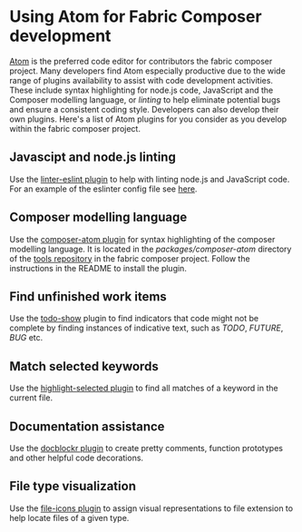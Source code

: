 # Using Atom for Fabric Composer development

[Atom](https://atom.io/) is the preferred code editor for contributors the fabric composer project.  Many developers find Atom especially productive due to the wide range of plugins availability to assist with code development activities. These include syntax highlighting for node.js code, JavaScript and the Composer modelling language, or *linting* to help eliminate potential bugs and ensure a consistent coding style. Developers can also develop their own plugins. Here's a list of Atom plugins  for you consider as you develop within the fabric composer project.

## Javascipt and node.js linting

Use the [linter-eslint plugin](https://atom.io/packages/linter-eslint) to help with linting node.js and JavaScript code. For an example of the eslinter config file see [here](../packages/composer-admin/.eslintrc.yml).

## Composer modelling language

Use the [composer-atom plugin](https://github.com/fabric-composer/tools) for syntax highlighting of the composer modelling language. It is located in the *packages/composer-atom* directory of the [tools repository](https://github.com/fabric-composer/tools) in the fabric composer project. Follow the instructions in the README to install the plugin.

## Find unfinished work items

Use the [todo-show](https://atom.io/packages/todo-show) plugin to find indicators that code might not be complete by finding instances of indicative text, such as *TODO*, *FUTURE*, *BUG* etc.

## Match selected keywords

Use the [highlight-selected plugin](https://atom.io/packages/highlight-selected) to find all matches of a keyword in the current file.

## Documentation assistance

Use the [docblockr plugin](https://atom.io/packages/docblockr) to create pretty comments, function prototypes and other helpful code decorations.

## File type visualization

Use the [file-icons plugin](https://atom.io/packages/file-icons) to assign visual representations to file extension to help locate files of a given type.
